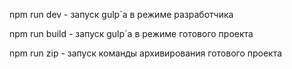 npm run dev - запуск gulp`а в режиме разработчика

npm run build - запуск gulp`а в режиме готового проекта

npm run zip - запуск команды архивирования готового проекта
